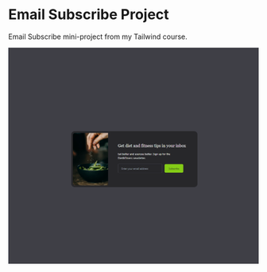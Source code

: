 # Email Subscribe Project

Email Subscribe mini-project from my Tailwind course.

![Alt text](../../assets/email-subscribe/images/email-subscribe.png)
